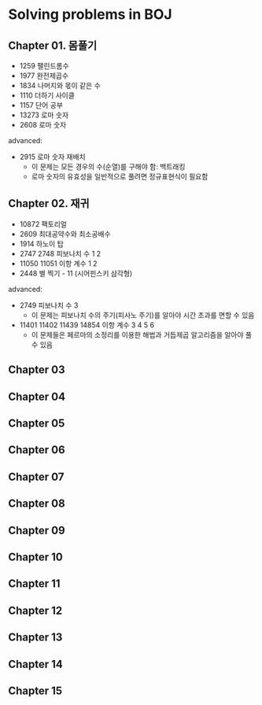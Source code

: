 # Solving problems in BOJ

## Chapter 01. 몸풀기

* 1259 팰린드롬수
* 1977 완전제곱수
* 1834 나머지와 몫이 같은 수
* 1110 더하기 사이클
* 1157 단어 공부
* 13273 로마 숫자
* 2608 로마 숫자

advanced:

* 2915 로마 숫자 재배치
  * 이 문제는 모든 경우의 수(순열)를 구해야 함: 백트래킹
  * 로마 숫자의 유효성을 일반적으로 풀려면 정규표현식이 필요함

## Chapter 02. 재귀

* 10872 팩토리얼
* 2609 최대공약수와 최소공배수
* 1914 하노이 탑
* 2747 2748 피보나치 수 1 2
* 11050 11051 이항 계수 1 2
* 2448 별 찍기 - 11 (시어핀스키 삼각형)

advanced:

* 2749 피보나치 수 3
  * 이 문제는 피보나치 수의 주기(피사노 주기)를 알아야 시간 초과를 면할 수 있음
* 11401 11402 11439 14854 이항 계수 3 4 5 6
  * 이 문제들은 페르마의 소정리를 이용한 해법과 거듭제곱 알고리즘을 알아야 풀 수 있음

## Chapter 03

## Chapter 04

## Chapter 05

## Chapter 06

## Chapter 07

## Chapter 08

## Chapter 09

## Chapter 10

## Chapter 11

## Chapter 12

## Chapter 13

## Chapter 14

## Chapter 15
